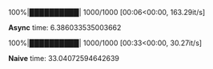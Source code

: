 100%|██████████| 1000/1000 [00:06<00:00, 163.29it/s]

**Async** time:  6.386033535003662

100%|██████████| 1000/1000 [00:33<00:00, 30.27it/s]

**Naive** time:  33.04072594642639
